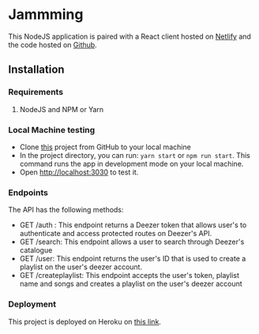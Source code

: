 # Jammming

This NodeJS application is paired with a React client hosted on [Netlify](https://silly-perlman-b4de38.netlify.app/) and the code hosted on [Github](https://github.com/vsifiwe/jammming).

## Installation

### Requirements

1.  NodeJS and NPM or Yarn

### Local Machine testing

- Clone [this](https://github.com/vsifiwe/jammming-deezer) project from GitHub to your local machine
- In the project directory, you can run: `yarn start` or `npm run start`. This command runs the app in development mode on your local machine.
- Open [http://localhost:3030](http://localhost:3030) to test it.

### Endpoints

The API has the following methods:

- GET /auth : This endpoint returns a Deezer token that allows user's to authenticate and access protected routes on Deezer's API.
- GET /search: This endpoint allows a user to search through Deezer's catalogue
- GET /user: This endpoint returns the user's ID that is used to create a playlist on the user's deezer account.
- GET /createplaylist: This endpoint accepts the user's token, playlist name and songs and creates a playlist on the user's deezer account

### Deployment

This project is deployed on Heroku on [this link](https://jammming-deezer.herokuapp.com/).
